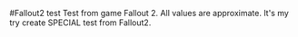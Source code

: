 #Fallout2 test
Test from game Fallout 2. 
All values are approximate.
It's my try create SPECIAL test from Fallout2. 

